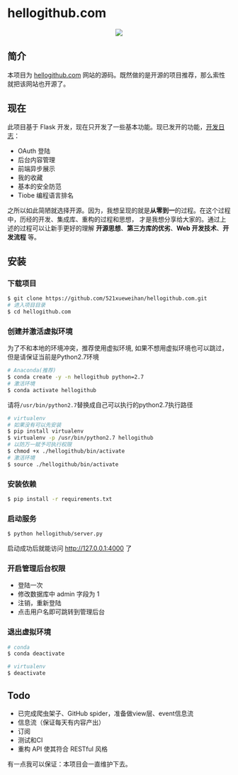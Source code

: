 # hellogithub.com
<p align="center">
  <img src="https://github.com/521xueweihan/hellogithub.com/blob/master/hellogithub.gif">
</p>

## 简介
本项目为 [hellogithub.com](https://hellogithub.com) 网站的源码。既然做的是开源的项目推荐，那么索性就把该网站也开源了。

## 现在
此项目基于 Flask 开发，现在只开发了一些基本功能。现已发开的功能，[开发日志](https://github.com/521xueweihan/hellogithub.com/blob/master/%E5%BC%80%E5%8F%91%E6%97%A5%E5%BF%97.md)：
- OAuth 登陆
- 后台内容管理
- 前端异步展示
- 我的收藏
- 基本的安全防范
- Tiobe 编程语言排名

之所以如此简陋就选择开源。因为，我想呈现的就是**从零到一**的过程。在这个过程中，历经的开发、集成库、重构的过程和思想，
才是我想分享给大家的。通过上述的过程可以让新手更好的理解 **开源思想**、**第三方库的优劣**、**Web 开发技术**、**开发流程** 等。

## 安装
### 下载项目
```bash
$ git clone https://github.com/521xueweihan/hellogithub.com.git
# 进入项目目录
$ cd hellogithub.com
```
### 创建并激活虚拟环境
为了不和本地的环境冲突，推荐使用虚拟环境, 如果不想用虚拟环境也可以跳过，但是请保证当前是Python2.7环境
```bash
# Anaconda(推荐)
$ conda create -y -n hellogithub python=2.7
# 激活环境
$ conda activate hellogithub
```
请将`/usr/bin/python2.7`替换成自己可以执行的python2.7执行路径
```bash
# virtualenv
# 如果没有可以先安装
$ pip install virtualenv
$ virtualenv -p /usr/bin/python2.7 hellogithub
# 以防万一赋予可执行权限
$ chmod +x ./hellogithub/bin/activate
# 激活环境
$ source ./hellogithub/bin/activate
```
### 安装依赖
```bash
$ pip install -r requirements.txt
```
### 启动服务
```bash
$ python hellogithub/server.py
```
启动成功后就能访问 http://127.0.0.1:4000 了
### 开启管理后台权限
- 登陆一次
- 修改数据库中 admin 字段为 1
- 注销，重新登陆
- 点击用户名即可跳转到管理后台

### 退出虚拟环境
```bash
# conda
$ conda deactivate
```
```bash
# virtualenv
$ deactivate
```

## Todo
- 已完成爬虫架子、GitHub spider，准备做view层、event信息流
- 信息流（保证每天有内容产出）
- 订阅
- 测试和CI
- 重构 API 使其符合 RESTful 风格

有一点我可以保证：本项目会一直维护下去。
